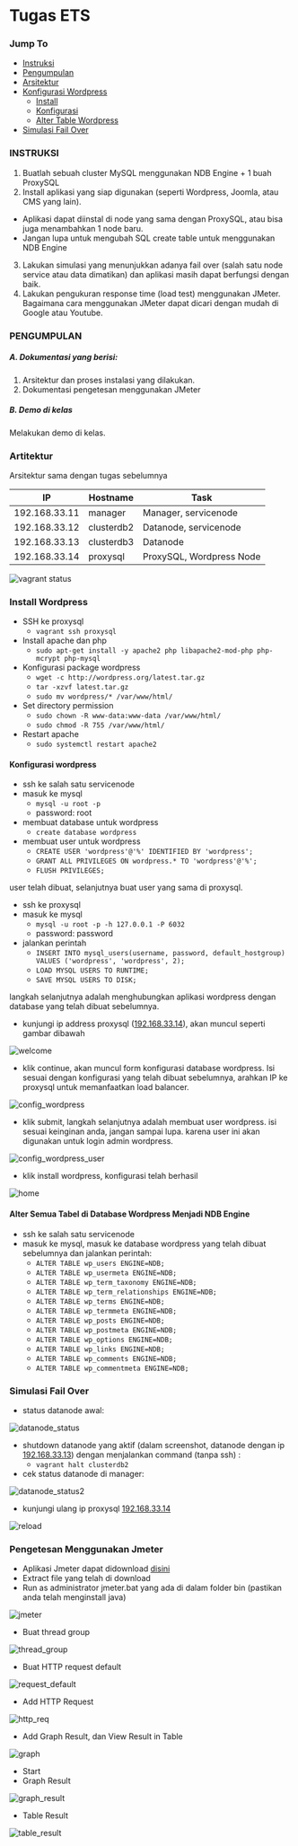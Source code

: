 # Tugas ETS

### Jump To
- [Instruksi](#instruksi)
- [Pengumpulan](#pengumpulan)
- [Arsitektur](#arsitektur)
- [Konfigurasi Wordpress](#konfigurasi-wordpress)
  - [Install](#install-wordpress)
  - [Konfigurasi](#konfigurasi-wordpress)
  - [Alter Table Wordpress](#alter-semua-tabel-di-database-wordpress-menjadi-ndb-engine)
- [Simulasi Fail Over](#simulasi-fail-over)

### INSTRUKSI
1. Buatlah sebuah cluster MySQL menggunakan NDB Engine + 1 buah ProxySQL
2. Install aplikasi yang siap digunakan (seperti Wordpress, Joomla, atau CMS yang lain).
- Aplikasi dapat diinstal di node yang sama dengan ProxySQL, atau bisa juga menambahkan 1 node baru.
- Jangan lupa untuk mengubah SQL create table untuk menggunakan NDB Engine
3. Lakukan simulasi yang menunjukkan adanya fail over (salah satu node service atau data dimatikan) dan aplikasi masih dapat berfungsi dengan baik.
4. Lakukan pengukuran response time (load test) menggunakan JMeter.
Bagaimana cara menggunakan JMeter dapat dicari dengan mudah di Google atau Youtube.

### PENGUMPULAN

##### A. Dokumentasi yang berisi:
1. Arsitektur dan proses instalasi yang dilakukan.
2. Dokumentasi pengetesan menggunakan JMeter

##### B. Demo di kelas
Melakukan demo di kelas.


### Artitektur
Arsitektur sama dengan tugas sebelumnya

IP|Hostname|Task
--|--------|----
192.168.33.11|manager|Manager, servicenode
192.168.33.12|clusterdb2|Datanode, servicenode
192.168.33.13|clusterdb3|Datanode
192.168.33.14|proxysql|ProxySQL, Wordpress Node

![vagrant status](src/vagrant_status.PNG)

### Install Wordpress
- SSH ke proxysql
    - `vagrant ssh proxysql`
- Install apache dan php
    - `sudo apt-get install -y apache2 php libapache2-mod-php php-mcrypt php-mysql`
- Konfigurasi package wordpress
    - `wget -c http://wordpress.org/latest.tar.gz`
    - `tar -xzvf latest.tar.gz`
    - `sudo mv wordpress/* /var/www/html/`
- Set directory permission
    - `sudo chown -R www-data:www-data /var/www/html/`
    - `sudo chmod -R 755 /var/www/html/`
- Restart apache
    - `sudo systemctl restart apache2`

#### Konfigurasi wordpress
- ssh ke salah satu servicenode
- masuk ke mysql
  - `mysql -u root -p`
  - password: root
- membuat database untuk wordpress
  - `create database wordpress`
- membuat user untuk wordpress
  - `CREATE USER 'wordpress'@'%' IDENTIFIED BY 'wordpress';`
  - `GRANT ALL PRIVILEGES ON wordpress.* TO 'wordpress'@'%';`
  - `FLUSH PRIVILEGES;`

user telah dibuat, selanjutnya buat user yang sama di proxysql.
- ssh ke proxysql
- masuk ke mysql
  - `mysql -u root -p -h 127.0.0.1 -P 6032`
  - password: password
- jalankan perintah
  - `INSERT INTO mysql_users(username, password, default_hostgroup) VALUES ('wordpress', 'wordpress', 2);`
  - `LOAD MYSQL USERS TO RUNTIME;`
  - `SAVE MYSQL USERS TO DISK;`

langkah selanjutnya adalah menghubungkan aplikasi wordpress dengan database yang telah dibuat sebelumnya.
- kunjungi ip address proxysql ([192.168.33.14](192.168.33.14)), akan muncul seperti gambar dibawah

![welcome](src/welcome.jpg)

- klik continue, akan muncul form konfigurasi database wordpress. Isi sesuai dengan konfigurasi yang telah dibuat sebelumnya, arahkan IP ke proxysql untuk memanfaatkan load balancer.

![config_wordpress](src/config_wp.jpg)

- klik submit, langkah selanjutnya adalah membuat user wordpress. isi sesuai keinginan anda, jangan sampai lupa. karena user ini akan digunakan untuk login admin wordpress.

![config_wordpress_user](src/config_wp-user.jpg)

- klik install wordpress, konfigurasi telah berhasil

![home](src/home.jpg)


#### Alter Semua Tabel di Database Wordpress Menjadi NDB Engine
- ssh ke salah satu servicenode
- masuk ke mysql, masuk ke database wordpress yang telah dibuat sebelumnya dan jalankan perintah:
  - `ALTER TABLE wp_users ENGINE=NDB;`
  - `ALTER TABLE wp_usermeta ENGINE=NDB;`
  - `ALTER TABLE wp_term_taxonomy ENGINE=NDB;`
  - `ALTER TABLE wp_term_relationships ENGINE=NDB;`
  - `ALTER TABLE wp_terms ENGINE=NDB;`
  - `ALTER TABLE wp_termmeta ENGINE=NDB;`
  - `ALTER TABLE wp_posts ENGINE=NDB;`
  - `ALTER TABLE wp_postmeta ENGINE=NDB;`
  - `ALTER TABLE wp_options ENGINE=NDB;`
  - `ALTER TABLE wp_links ENGINE=NDB;`
  - `ALTER TABLE wp_comments ENGINE=NDB;`
  - `ALTER TABLE wp_commentmeta ENGINE=NDB;`

### Simulasi Fail Over
- status datanode awal:

![datanode_status](src/datanode_status.PNG)

- shutdown datanode yang aktif (dalam screenshot, datanode dengan ip [192.168.33.13](192.168.33.13)) dengan menjalankan command (tanpa ssh) :
    - `vagrant halt clusterdb2`
- cek status datanode di manager:

![datanode_status2](src/datanode_status2.PNG)

- kunjungi ulang ip proxysql [192.168.33.14](192.168.33.14)

![reload](src/reload.jpg)

### Pengetesan Menggunakan Jmeter

- Aplikasi Jmeter dapat didownload [disini](https://jmeter.apache.org/download_jmeter.cgi)
- Extract file yang telah di download
- Run as administrator jmeter.bat yang ada di dalam folder bin (pastikan anda telah menginstall java)

![jmeter](src/jmeter.PNG)

- Buat thread group


![thread_group](src/thread_group.PNG)

- Buat HTTP request default

![request_default](src/request_default.PNG)

- Add HTTP Request

![http_req](src/http_req.PNG)

- Add Graph Result, dan View Result in Table

![graph](src/graph.PNG)

- Start
- Graph Result

![graph_result](src/graph_result.PNG)

- Table Result

![table_result](src/table_result.PNG)
